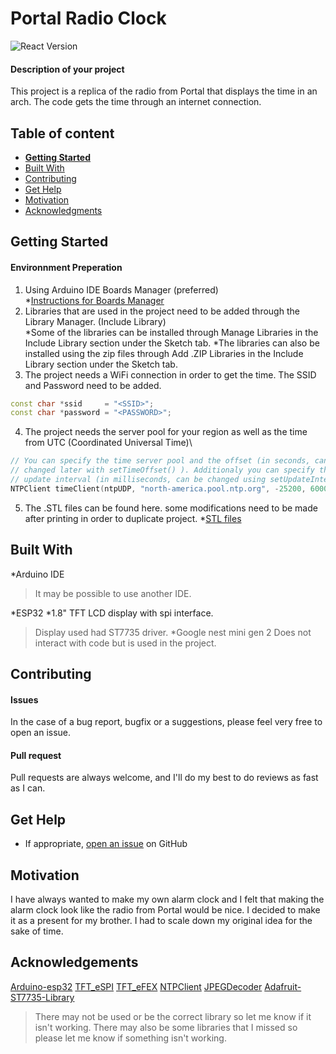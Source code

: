 # Portal Radio Clock

![React Version](https://img.shields.io/badge/release-v1.0.0-blue.svg)


#### Description of your project
This project is a replica of the radio from Portal that displays the time in an arch. The code gets the time through an internet connection.

## Table of content

- [**Getting Started**](#getting-started)
- [Built With](#built-with)
- [Contributing](#contributing)
- [Get Help](#get-help)
- [Motivation](#motivation)
- [Acknowledgments](#acknowledgements)

## Getting Started
#### Environnment Preperation
1. Using Arduino IDE Boards Manager \(preferred)\
	*[Instructions for Boards Manager](https://github.com/espressif/arduino-esp32/blob/master/docs/arduino-ide/boards_manager.md)
2. Libraries that are used in the project need to be added through the Library Manager. \(Include Library)\
	*Some of the libraries can be installed through Manage Libraries in the Include Library section under the Sketch tab.
	*The libraries can also be installed using the zip files through Add .ZIP Libraries in the Include Library section under the Sketch tab.
3. The project needs a WiFi connection in order to get the time. The SSID and Password need to be added.
```c++
const char *ssid     = "<SSID>";
const char *password = "<PASSWORD>";
```
4. The project needs the server pool for your region as well as the time from UTC \(Coordinated Universal Time)\
```c++
// You can specify the time server pool and the offset (in seconds, can be
// changed later with setTimeOffset() ). Additionaly you can specify the
// update interval (in milliseconds, can be changed using setUpdateInterval() ).
NTPClient timeClient(ntpUDP, "north-america.pool.ntp.org", -25200, 60000);
```
5. The .STL files can be found here. some modifications need to be made after printing in order to duplicate project.
	*[STL files](https://www.thingiverse.com/thing:4705587)

## Built With

*Arduino IDE
>It may be possible to use another IDE.

*ESP32
*1.8" TFT LCD display with spi interface.
>Display used had ST7735 driver.
*Google nest mini gen 2
>Does not interact with code but is used in the project.

## Contributing

#### Issues
In the case of a bug report, bugfix or a suggestions, please feel very free to open an issue.

#### Pull request
Pull requests are always welcome, and I'll do my best to do reviews as fast as I can.

## Get Help
- If appropriate, [open an issue](https://github.com/PixelThe1AndOnly/PortalRadioClock/issues) on GitHub

## Motivation
I have always wanted to make my own alarm clock and I felt that making the alarm clock look like the radio from Portal would be nice. I decided to make it as a present for my brother. I had to scale down my original idea for the sake of time.

## Acknowledgements
[Arduino-esp32](https://github.com/espressif/arduino-esp32)
[TFT_eSPI](https://github.com/Bodmer/TFT_eSPI)
[TFT_eFEX](https://github.com/Bodmer/TFT_eFEX)
[NTPClient](https://github.com/arduino-libraries/NTPClient)
[JPEGDecoder](https://github.com/Bodmer/JPEGDecoder)
[Adafruit-ST7735-Library](https://github.com/adafruit/Adafruit-ST7735-Library)
>There may not be used or be the correct library so let me know if it isn't working.
>There may also be some libraries that I missed so please let me know if something isn't working.





